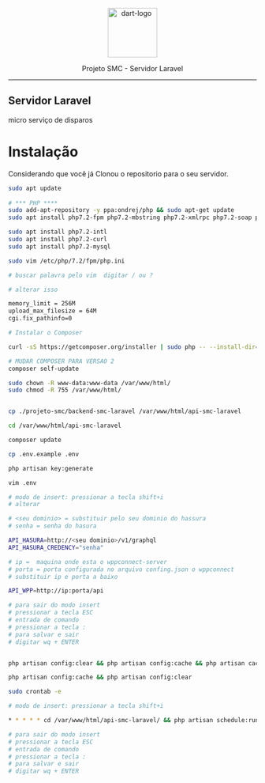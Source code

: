 <p align="center">
	<img src="https://github.com/emaworkdev/projeto-smc/blob/master/resources/laravel.png" alt="dart-logo" width="100" />		
        <p align="center">Projeto SMC - Servidor Laravel</p>
</p>

<hr>

## Servidor Laravel
micro serviço de disparos

# Instalação

<p align="left">Considerando que você já Clonou o repositorio para o seu servidor.</p>

```bash
sudo apt update
  
# *** PHP ****
sudo add-apt-repository -y ppa:ondrej/php && sudo apt-get update
sudo apt install php7.2-fpm php7.2-mbstring php7.2-xmlrpc php7.2-soap php7.2-gd php7.2-xml php7.2-cli php7.2-zip

sudo apt install php7.2-intl
sudo apt install php7.2-curl
sudo apt install php7.2-mysql

sudo vim /etc/php/7.2/fpm/php.ini

# buscar palavra pelo vim  digitar / ou ?

# alterar isso

memory_limit = 256M
upload_max_filesize = 64M
cgi.fix_pathinfo=0

# Instalar o Composer

curl -sS https://getcomposer.org/installer | sudo php -- --install-dir=/usr/local/bin --filename=composer

# MUDAR COMPOSER PARA VERSAO 2
composer self-update

sudo chown -R www-data:www-data /var/www/html/
sudo chmod -R 755 /var/www/html/


cp ./projeto-smc/backend-smc-laravel /var/www/html/api-smc-laravel

cd /var/www/html/api-smc-laravel 

composer update

cp .env.example .env

php artisan key:generate

vim .env

# modo de insert: pressionar a tecla shift+i
# alterar 

# <seu dominio> = substituir pelo seu dominio do hassura
# senha = senha do hasura

API_HASURA=http://<seu dominio>/v1/graphql
API_HASURA_CREDENCY="senha"

# ip =  maquina onde esta o wppconnect-server
# porta = porta configurada no arquivo confing.json o wppconnect
# substituir ip e porta a baixo 

API_WPP=http://ip:porta/api

# para sair do modo insert
# pressionar a tecla ESC
# entrada de comando
# pressionar a tecla :
# para salvar e sair
# digitar wq + ENTER


php artisan config:clear && php artisan config:cache && php artisan cache:clear && php artisan route:clear && composer dump-autoload

php artisan config:cache && php artisan config:clear

sudo crontab -e

# modo de insert: pressionar a tecla shift+i

* * * * * cd /var/www/html/api-smc-laravel/ && php artisan schedule:run >> /dev/null 2>&1

# para sair do modo insert
# pressionar a tecla ESC
# entrada de comando
# pressionar a tecla :
# para salvar e sair
# digitar wq + ENTER
 
```


